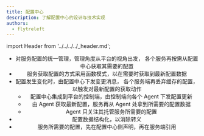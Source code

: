 ```yaml
---
title: 配置中心
description: 了解配置中心的设计与技术实现
authors:
  - flytreleft
---
```


import Header from '../../../../\_header.md';

<Header />

- 对服务配置的统一管理，管理角度从平台的视角出发，
  各个服务再按需从配置中心获取其需要的配置
- 服务获取配置的方式采用函数模式，以在需要时获取到最新配置数据
- 配置发生变化时，由配置中心下发变更消息，
  各个服务端再丢弃缓存的配置，以触发对最新配置的获取动作
  - 配置中心集成到平台的控制端，由控制端向各个 Agent 下发配置更新
  - 由 Agent 获取最新配置，服务再从 Agent 处拿到所需要的配置数据
  - Agent 只关注其托管服务所需要的配置
- 配置数据结构化，以消除转义
- 服务所需要的配置，先在配置中心侧声明，再在服务端引用
